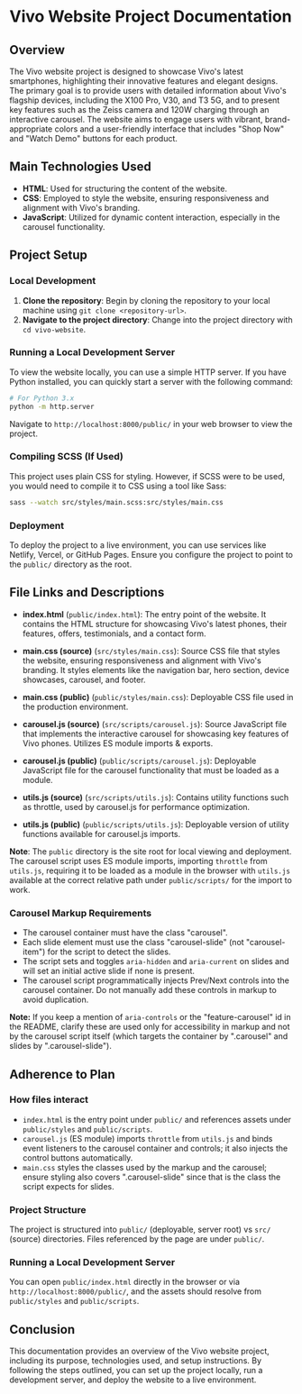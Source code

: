 # Vivo Website Project Documentation

## Overview

The Vivo website project is designed to showcase Vivo's latest smartphones, highlighting their innovative features and elegant designs. The primary goal is to provide users with detailed information about Vivo's flagship devices, including the X100 Pro, V30, and T3 5G, and to present key features such as the Zeiss camera and 120W charging through an interactive carousel. The website aims to engage users with vibrant, brand-appropriate colors and a user-friendly interface that includes "Shop Now" and "Watch Demo" buttons for each product.

## Main Technologies Used

- **HTML**: Used for structuring the content of the website.
- **CSS**: Employed to style the website, ensuring responsiveness and alignment with Vivo's branding.
- **JavaScript**: Utilized for dynamic content interaction, especially in the carousel functionality.

## Project Setup

### Local Development

1. **Clone the repository**: Begin by cloning the repository to your local machine using `git clone <repository-url>`.
2. **Navigate to the project directory**: Change into the project directory with `cd vivo-website`.

### Running a Local Development Server

To view the website locally, you can use a simple HTTP server. If you have Python installed, you can quickly start a server with the following command:

```bash
# For Python 3.x
python -m http.server
```

Navigate to `http://localhost:8000/public/` in your web browser to view the project.

### Compiling SCSS (If Used)

This project uses plain CSS for styling. However, if SCSS were to be used, you would need to compile it to CSS using a tool like Sass:

```bash
sass --watch src/styles/main.scss:src/styles/main.css
```

### Deployment

To deploy the project to a live environment, you can use services like Netlify, Vercel, or GitHub Pages. Ensure you configure the project to point to the `public/` directory as the root.

## File Links and Descriptions

- **index.html** (`public/index.html`): The entry point of the website. It contains the HTML structure for showcasing Vivo's latest phones, their features, offers, testimonials, and a contact form.

- **main.css (source)** (`src/styles/main.css`): Source CSS file that styles the website, ensuring responsiveness and alignment with Vivo's branding. It styles elements like the navigation bar, hero section, device showcases, carousel, and footer.
- **main.css (public)** (`public/styles/main.css`): Deployable CSS file used in the production environment.

- **carousel.js (source)** (`src/scripts/carousel.js`): Source JavaScript file that implements the interactive carousel for showcasing key features of Vivo phones. Utilizes ES module imports & exports.
- **carousel.js (public)** (`public/scripts/carousel.js`): Deployable JavaScript file for the carousel functionality that must be loaded as a module.

- **utils.js (source)** (`src/scripts/utils.js`): Contains utility functions such as throttle, used by carousel.js for performance optimization.
- **utils.js (public)** (`public/scripts/utils.js`): Deployable version of utility functions available for carousel.js imports.

**Note**: The `public` directory is the site root for local viewing and deployment. The carousel script uses ES module imports, importing `throttle` from `utils.js`, requiring it to be loaded as a module in the browser with `utils.js` available at the correct relative path under `public/scripts/` for the import to work.

### Carousel Markup Requirements

- The carousel container must have the class "carousel".
- Each slide element must use the class "carousel-slide" (not "carousel-item") for the script to detect the slides.
- The script sets and toggles `aria-hidden` and `aria-current` on slides and will set an initial active slide if none is present.
- The carousel script programmatically injects Prev/Next controls into the carousel container. Do not manually add these controls in markup to avoid duplication. 

**Note:** If you keep a mention of `aria-controls` or the "feature-carousel" id in the README, clarify these are used only for accessibility in markup and not by the carousel script itself (which targets the container by ".carousel" and slides by ".carousel-slide").

## Adherence to Plan

### How files interact

- `index.html` is the entry point under `public/` and references assets under `public/styles` and `public/scripts`.
- `carousel.js` (ES module) imports `throttle` from `utils.js` and binds event listeners to the carousel container and controls; it also injects the control buttons automatically.
- `main.css` styles the classes used by the markup and the carousel; ensure styling also covers ".carousel-slide" since that is the class the script expects for slides.

### Project Structure

The project is structured into `public/` (deployable, server root) vs `src/` (source) directories. Files referenced by the page are under `public/`.

### Running a Local Development Server

You can open `public/index.html` directly in the browser or via `http://localhost:8000/public/`, and the assets should resolve from `public/styles` and `public/scripts`.

## Conclusion

This documentation provides an overview of the Vivo website project, including its purpose, technologies used, and setup instructions. By following the steps outlined, you can set up the project locally, run a development server, and deploy the website to a live environment.